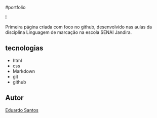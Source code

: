 #portfolio

! [](preview.png)

Primeira página criada com foco no github, desenvolvido nas aulas da disciplina Linguagem de marcação na escola SENAI Jandira.

## tecnologias
* html
* css
* Markdown
* git
* github

## Autor
[Eduardo Santos](https://br.linkedin.com)